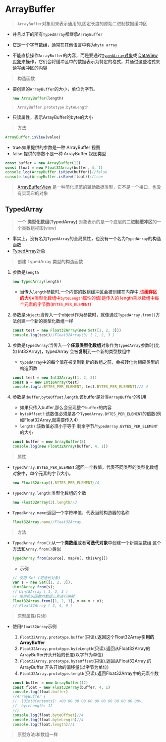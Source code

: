 # ArrayBuffer

> `ArrayBuffer`对象用来表示通用的,固定长度的原始二进制数据缓冲区

* 并且以下的所有`TypedArray`都继承`ArrayBuffer`

* 它是一个字节数组，通常在其他语言中称为`byte array`
* 不能直接操作`ArrayBuffer`的内容，而是要通过[`TypedArray`对象](https://developer.mozilla.org/zh-CN/docs/Web/JavaScript/Reference/Global_Objects/TypedArray#try_it)或 [DataView对象](https://developer.mozilla.org/zh-CN/docs/Web/JavaScript/Reference/Global_Objects/DataView)来操作，它们会将缓冲区中的数据表示为特定的格式，并通过这些格式来读写缓冲区的内容

>构造函数

* 要创建的`ArrayBuffer`的大小，单位为字节。

   ```js
   new ArrayBuffer(length)
   ```

>`ArrayBuffer.prototype.byteLength`

* 只读属性，表示ArrayBuffer的byte的大小

> 方法

```js
ArrayBuffer.isView(value)
```

* true:如果提供的参数是一种 ArrayBuffer 视图
* false:提供的参数不是一种 ArrayBuffer 视图类型

```js
const buffer = new ArrayBuffer(12)
const float = new Float32Array(buffer, 4, 1)
console.log(ArrayBuffer.isView(buffer))//false
console.log(ArrayBuffer.isView(float))//true
```

>[ArrayBufferView](https://developer.mozilla.org/zh-CN/docs/Web/API/ArrayBufferView) 是一种简化规范的辅助数据类型，它不是一个接口，也没有实现它的对象

## TypedArray

> 一个 **类型化数组(TypedArray)** 对象表示的是一个底层的**二进制缓冲区**的一个类数组视图(view)

* 事实上，没有名为`TypedArray`的全局属性，也没有一个名为`TypedArray`的构造函数
* [TypedArray对象](https://developer.mozilla.org/zh-CN/docs/Web/JavaScript/Reference/Global_Objects/TypedArray#typedarray_%E5%AF%B9%E8%B1%A1)

> 创建 TypedArray 类型的构造函数

1. 参数是`length`

   ```js
   new TypedArray(length)
   ```

   * 当传入`length`参数时,一个内部的数组缓冲区会被创建在内存中,<span style="color:red">该**缓存区的大小**(类型化数组中`byteLength`属性的值)是传入的 length乘以数组中每个元素的字节数(`BYTES_PER_ELEMENT`)</span>

2. 参数是`object`:当传入一个object作为参数时，就像通过`TypedArray.from()`方法创建一个新的类型化数组一样

   ```js
   const test = new Float32Array(new Set([1, 2, 3]))
   console.log(test)//Float32Array(3) [ 1, 2, 3 ]
   ```

3. 参数是`typedArray`:当传入一个**任意类型化数组**对象作为`typedArray`参数时(比如 Int32Array)，typedArray 会被**复制**到一个新的类型数组中
   * `typedArray`中的每个值在被复制到新的数组之前，会被转化为相应类型的构造函数

   ```js
   const test = new Int32Array([1, 2, 3])
   const a = new Int16Array(test)
   console.log(a.BYTES_PER_ELEMENT, test.BYTES_PER_ELEMENT)//2 4
   ```

4. 参数是:`buffer`,`byteOffset`,`length`.该buffer是对类`ArrayBuffer`的引用
   * 如果只传入buffer,那么会呈现整个`buffer`的内容
   * `byteOffset?`:该数值必须是各个`TypedArray.BYTES_PER_ELEMENT`的倍数(例如Float32Array,就需要传入4)
   * `length?`:该数值必须小于等于 剩余字节/`TypedArray.BYTES_PER_ELEMENT`的大小

   ```js
   const buffer = new ArrayBuffer(8)
   console.log(new Float32Array(buffer, 4, 1))
   ```

> 属性

* `TypedArray.BYTES_PER_ELEMENT`:返回一个数值，代表不同类型的类型化数组对象中，单个元素的字节大小。

   ```js
   new Float32Array().BYTES_PER_ELEMENT//4
   ```

* `TypedArray.length`:类型化数组的个数

   ```js
   new Float32Array(3).length//3
   ```

* `TypedArray.name`:返回一个字符串值，代表当前构造器的名称

   ```js
   Float32Array.name//Float32Array
   ```

>方法

* `TypedArray.from()`:从一个**类数组**或者**可迭代对象**中创建一个新类型数组.这个方法和`Array.from()`类似

   ```js
   TypedArray.from(source[, mapFn[, thisArg]])
   ```

  * 示例

   ```js
   // 使用 Set (可迭代对象)
   var s = new Set([1, 2, 3]);
   Uint8Array.from(s);
   // Uint8Array [ 1, 2, 3 ]
   // 使用箭头函数对数组元素进行映射
   Float32Array.from([1, 2, 3], x => x + x);
   // Float32Array [ 2, 4, 6 ]
   ```

>原型属性(只读)

* 使用`Float32Array`示例
   1. `Float32Array.prototype.buffer`(只读).返回这个Float32Array**引用的ArrayBuffer**
   2. `Float32Array.prototype.byteLength`(只读).返回从Float32Array的ArrayBuffer开头开始的长度(以字节为单位)
   3. `Float32Array.prototype.byteOffset`(只读).返回从Float32Array 的 ArrayBuffer 开头开始的偏移量(以字节为单位)
   4. `Float32Array.prototype.length`(只读).返回Float32Array中的元素个数

   ```js
  const buffer = new ArrayBuffer(12)
  const float = new Float32Array(buffer, 4, 1)
  console.log(float.buffer)
  //ArrayBuffer {
  //  [Uint8Contents]: <00 00 00 00 00 00 00 00 00 00 00 00>,
  //  byteLength: 12
  //}
  console.log(float.byteOffset)//4
  console.log(float.byteLength)//4
  console.log(float.length)//1
   ```

>原型方法:和数组一样
